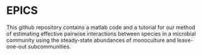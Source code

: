 # EPICS
This github repository contains a matlab code and a tutorial for our method of estimating effective pairwise interactions between species in a microbial community using the steady-state abundances of monoculture and leave-one-out subcommunities.
